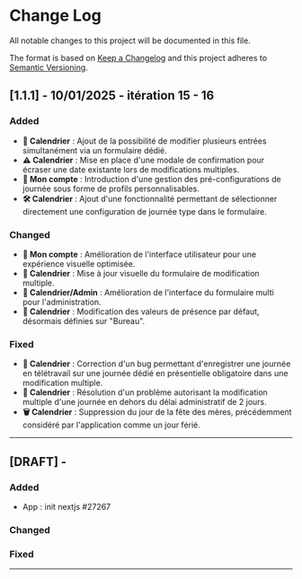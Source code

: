 # Change Log

All notable changes to this project will be documented in this file.

The format is based on [Keep a Changelog](http://keepachangelog.com/)
and this project adheres to [Semantic Versioning](http://semver.org/).


## [1.1.1] - 10/01/2025 - itération 15 - 16

### Added 

- **📅 Calendrier** : Ajout de la possibilité de modifier plusieurs entrées simultanément via un formulaire dédié.
- **⚠️ Calendrier** : Mise en place d'une modale de confirmation pour écraser une date existante lors de modifications multiples.
- **👤 Mon compte** : Introduction d'une gestion des pré-configurations de journée sous forme de profils personnalisables.
- **🛠️ Calendrier** : Ajout d'une fonctionnalité permettant de sélectionner directement une configuration de journée type dans le formulaire.

### Changed 

- **🎨 Mon compte** : Amélioration de l'interface utilisateur pour une expérience visuelle optimisée.
- **🎨 Calendrier** : Mise à jour visuelle du formulaire de modification multiple.
- **🎨 Calendrier/Admin** : Amélioration de l'interface du formulaire multi pour l'administration.
- **🏢 Calendrier** : Modification des valeurs de présence par défaut, désormais définies sur "Bureau".

### Fixed 

- **🐛 Calendrier** : Correction d'un bug permettant d'enregistrer une journée en télétravail sur une journée dédié en présentielle obligatoire dans une modification multiple.
- **🐛 Calendrier** : Résolution d'un problème autorisant la modification multiple d'une journée en dehors du délai administratif de 2 jours.
- **🗑️ Calendrier** : Suppression du jour de la fête des mères, précédemment considéré par l'application comme un jour férié.

---

## [DRAFT] -

### Added

- App : init nextjs #27267

### Changed

### Fixed

---
